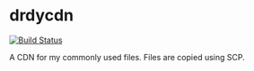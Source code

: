drdycdn
=======
[![Build Status](http://rocket.drdy.us:8080/github.com/abhid/drdycdn/status.svg?branch=master)](http://rocket.drdy.us:8080/github.com/abhid/drdycdn)

A CDN for my commonly used files.
Files are copied using SCP.
